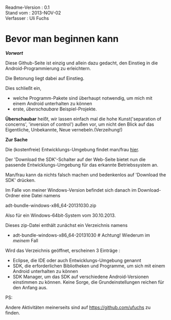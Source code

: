 Readme-Version : 0.1  
Stand vom      : 2013-NOV-02  
Verfasser      : Uli Fuchs

Bevor man beginnen kann
=======================

***Vorwort***

Diese Github-Seite ist einzig und allein dazu gedacht, den Einstieg in die Android-Programmierung zu erleichtern.

Die Betonung liegt dabei auf Einstieg.

Dies schließt ein, 
- welche Programm-Pakete sind überhaupt notwendig, um mich mit einem Android unterhalten zu können  
- erste, *überschaubare* Beispiel-Projekte.

**Überschaubar** heißt, wir lassen einfach mal die hohe Kunst('separation of concerns', 'inversion of control') außen vor, um nicht 
den Blick auf das Eigentliche, Unbekannte, Neue vernebeln.(Verzeihung!)

**Zur Sache**

Die (kostenfreie) Entwicklungs-Umgebung findet man/frau [hier](http://developer.android.com/sdk/index.html).  

Der 'Download the SDK'-Schalter auf der Web-Seite bietet nun die passende Entwicklungs-Umgebung für das erkannte Betriebssystem an.  

Man/frau kann da nichts falsch machen und bedenkenlos auf 'Download the SDK' drücken.

Im Falle von meiner Windows-Version befindet sich danach im Download-Ordner eine Datei namens 

  adt-bundle-windows-x86_64-20131030.zip

Also für ein Windows-64bit-System vom 30.10.2013.

Dieses zip-Datei enthält zunächst ein Verzeichnis namens

- adt-bundle-windows-x86_64-20131030 # Achtung! Wiederum im _meinem_ Fall

Wird das Verzeichnis geöffnet, erscheinen 3 Einträge :
- Eclipse, die IDE oder auch Entwicklungs-Umgebung genannt
- SDK, die erforderlichen Bibliotheken und Programme, um sich mit einem Android unterhalten zu können
- SDK Manager, um das SDK auf verschiedene Android-Versionen einstimmen zu können. Keine Sorge, die Grundeinstellungen reichen für den Anfang aus.

<Das Ende ist noch nicht erreicht. Morgen geht es hier weiter>

PS:

Andere Aktivitäten meinerseits sind auf https://github.com/ufuchs zu finden.
  
